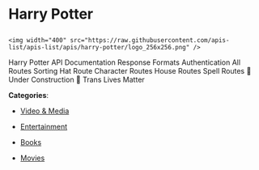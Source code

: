 # Harry Potter<p align="center">
    <img width="400" src="https://raw.githubusercontent.com/apis-list/apis-list/apis/harry-potter/logo_256x256.png" />
</p>

Harry Potter API Documentation Response Formats Authentication All Routes Sorting Hat Route Character Routes House Routes Spell Routes 🚧 Under Construction 🚧 Trans Lives Matter

**Categories**:

- [Video & Media](https://github/apis-list/apis-list#video-and-media)

- [Entertainment](https://github/apis-list/apis-list#entertainment)

- [Books](https://github/apis-list/apis-list#books)

- [Movies](https://github/apis-list/apis-list#movies)





